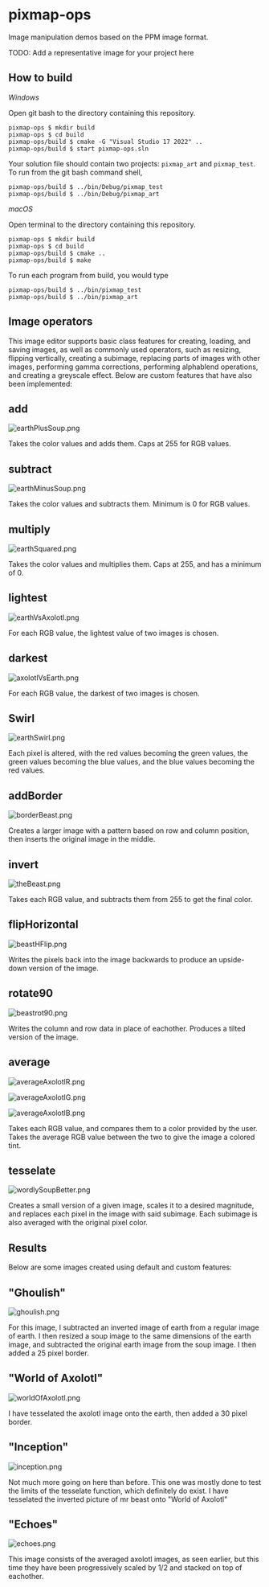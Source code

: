 # pixmap-ops

Image manipulation demos based on the PPM image format.

TODO: Add a representative image for your project here

## How to build

*Windows*

Open git bash to the directory containing this repository.

```
pixmap-ops $ mkdir build
pixmap-ops $ cd build
pixmap-ops/build $ cmake -G "Visual Studio 17 2022" ..
pixmap-ops/build $ start pixmap-ops.sln
```

Your solution file should contain two projects: `pixmap_art` and `pixmap_test`.
To run from the git bash command shell, 

```
pixmap-ops/build $ ../bin/Debug/pixmap_test
pixmap-ops/build $ ../bin/Debug/pixmap_art
```

*macOS*

Open terminal to the directory containing this repository.

```
pixmap-ops $ mkdir build
pixmap-ops $ cd build
pixmap-ops/build $ cmake ..
pixmap-ops/build $ make
```

To run each program from build, you would type

```
pixmap-ops/build $ ../bin/pixmap_test
pixmap-ops/build $ ../bin/pixmap_art
```

## Image operators

This image editor supports basic class features for creating, loading, and saving images, as well as commonly used operators, such as resizing, flipping vertically, creating a subimage, replacing parts of images with other images, performing gamma corrections, performing alphablend operations, and creating a greyscale effect. Below are custom features that have also been implemented:

## add

![earthPlusSoup.png](/Users/stephensears/cs313/pixmap-ops/Examples/earthPlusSoup.png)

Takes the color values and adds them. Caps at 255 for RGB values.

## subtract

![earthMinusSoup.png](/Users/stephensears/cs313/pixmap-ops/Examples/earthMinusSoup.png)

Takes the color values and subtracts them. Minimum is 0 for RGB values.

## multiply

![earthSquared.png](/Users/stephensears/cs313/pixmap-ops/Examples/earthSquared.png)

Takes the color values and multiplies them. Caps at 255, and has a minimum of 0.

## lightest

![earthVsAxolotl.png](/Users/stephensears/cs313/pixmap-ops/Examples/earthVsAxolotl.png)

For each RGB value, the lightest value of two images is chosen.

## darkest

![axolotlVsEarth.png](/Users/stephensears/cs313/pixmap-ops/Examples/axolotlVsEarth.png)

For each RGB value, the darkest of two images is chosen.

## Swirl

![earthSwirl.png](/Users/stephensears/cs313/pixmap-ops/Examples/earthSwirl.png)

Each pixel is altered, with the red values becoming the green values, the green values becoming the blue values, and the blue values becoming the red values.

## addBorder

![borderBeast.png](/Users/stephensears/cs313/pixmap-ops/Examples/borderBeast.png)

Creates a larger image with a pattern based on row and column position, then inserts the original image in the middle.

## invert

![theBeast.png](/Users/stephensears/cs313/pixmap-ops/Examples/theBeast.png)

Takes each RGB value, and subtracts them from 255 to get the final color.

## flipHorizontal

![beastHFlip.png](/Users/stephensears/cs313/pixmap-ops/Examples/beastHFlip.png)

Writes the pixels back into the image backwards to produce an upside-down version of the image.

## rotate90

![beastrot90.png](/Users/stephensears/cs313/pixmap-ops/Examples/beastrot90.png)

Writes the column and row data in place of eachother. Produces a tilted version of the image.

## average

![averageAxolotlR.png](/Users/stephensears/cs313/pixmap-ops/Examples/averageAxolotlR.png)

![averageAxolotlG.png](/Users/stephensears/cs313/pixmap-ops/Examples/averageAxolotlG.png)

![averageAxolotlB.png](/Users/stephensears/cs313/pixmap-ops/Examples/averageAxolotlB.png)

Takes each RGB value, and compares them to a color provided by the user. Takes the average RGB value between the two to give the image a colored tint.

## tesselate

![wordlySoupBetter.png](/Users/stephensears/cs313/pixmap-ops/Examples/wordlySoupBetter.png)

Creates a small version of a given image, scales it to a desired magnitude, and replaces each pixel in the image with said subimage. Each subimage is also averaged with the original pixel color.

## Results

Below are some images created using default and custom features:

## "Ghoulish"

![ghoulish.png](/Users/stephensears/cs313/pixmap-ops/Examples/ghoulish.png)

For this image, I subtracted an inverted image of earth from a regular image of earth. I then resized a soup image to the same dimensions of the earth image, and subtracted the original earth image from the soup image. I then added a 25 pixel border.

## "World of Axolotl"

![worldOfAxolotl.png](/Users/stephensears/cs313/pixmap-ops/Examples/worldOfAxolotl.png)

I have tesselated the axolotl image onto the earth, then added a 30 pixel border.

## "Inception"

![inception.png](/Users/stephensears/cs313/pixmap-ops/Examples/inception.png)

Not much more going on here than before. This one was mostly done to test the limits of the tesselate function, which definitely do exist. I have tesselated the inverted picture of mr beast onto "World of Axolotl"

## "Echoes"

![echoes.png](/Users/stephensears/cs313/pixmap-ops/Examples/echoes.png)

This image consists of the averaged axolotl images, as seen earlier, but this time they have been progressively scaled by 1/2 and stacked on top of eachother.
